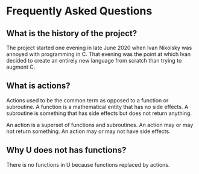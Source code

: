 # Frequently Asked Questions

## What is the history of the project?

The project started one evening in late June 2020 when Ivan Nikolsky was annoyed with programming in C. That evening was the point at which Ivan decided to create an entirely new language from scratch than trying to augment C.

## What is actions?

Actions used to be the common term as opposed to a function or subroutine. A function is a mathematical entity that has no side effects. A subroutine is something that has side effects but does not return anything.

An action is a superset of functions and subroutines. An action may or may not return something. An action may or may not have side effects.

## Why U does not has functions?

There is no functions in U because functions replaced by actions.
